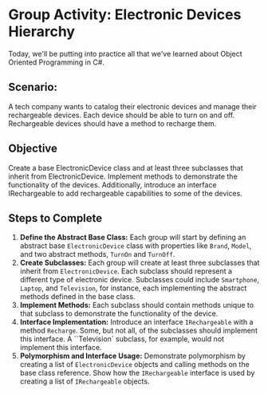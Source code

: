 # Group Activity: Electronic Devices Hierarchy
Today, we'll be putting into practice all that we've learned about Object Oriented Programming in C#.

## Scenario:
A tech company wants to catalog their electronic devices and manage their rechargeable devices. Each device should be able to turn on and off. Rechargeable devices should have a method to recharge them.

## Objective
Create a base ElectronicDevice class and at least three subclasses that inherit from ElectronicDevice. Implement methods to demonstrate the functionality of the devices. Additionally, introduce an interface IRechargeable to add rechargeable capabilities to some of the devices.

## Steps to Complete
1. **Define the Abstract Base Class:**
Each group will start by defining an abstract base `ElectronicDevice` class with properties like `Brand`, `Model`, and two abstract methods, `TurnOn` and `TurnOff`.
2. **Create Subclasses:**
Each group will create at least three subclasses that inherit from `ElectronicDevice`. Each subclass should represent a different type of electronic device.
Subclasses could include `Smartphone`, `Laptop`, and `Television`, for instance, each implementing the abstract methods defined in the base class.
3. **Implement Methods:**
Each subclass should contain methods unique to that subclass to demonstrate the functionality of the device.
4. **Interface Implementation:**
Introduce an interface `IRechargeable` with a method `Recharge`. Some, but not all, of the subclasses should implement this interface. A ``Television` subclass, for example, would not implement this interface.
5. **Polymorphism and Interface Usage:**
Demonstrate polymorphism by creating a list of `ElectronicDevice` objects and calling methods on the base class reference.
Show how the `IRechargeable` interface is used by creating a list of `IRechargeable` objects.